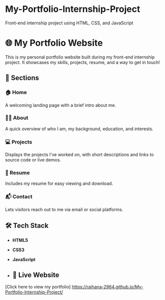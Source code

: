 # My-Portfolio-Internship-Project
Front-end internship project using HTML, CSS, and JavaScript
# 🌐 My Portfolio Website

This is my personal portfolio website built during my front-end internship project. It showcases my skills, projects, resume, and a way to get in touch!

## 🚀 Sections

### 🏠 Home
A welcoming landing page with a brief intro about me.

### 🙋‍♀️ About
A quick overview of who I am, my background, education, and interests.

### 💻 Projects
Displays the projects I've worked on, with short descriptions and links to source code or live demos.

### 📄 Resume
Includes my resume for easy viewing and download.

### 📬 Contact
Lets visitors reach out to me via email or social platforms.

## 🛠️ Tech Stack

- **HTML5**
- **CSS3**
- **JavaScript**

- ## 🔗 Live Website  
[Click here to view my portfolio]
https://raihana-2964.github.io/My-Portfolio-Internship-Project/
